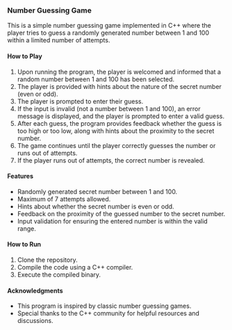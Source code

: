 ### Number Guessing Game

This is a simple number guessing game implemented in C++ where the player tries to guess a randomly generated number between 1 and 100 within a limited number of attempts.

#### How to Play
1. Upon running the program, the player is welcomed and informed that a random number between 1 and 100 has been selected.
2. The player is provided with hints about the nature of the secret number (even or odd).
3. The player is prompted to enter their guess.
4. If the input is invalid (not a number between 1 and 100), an error message is displayed, and the player is prompted to enter a valid guess.
5. After each guess, the program provides feedback whether the guess is too high or too low, along with hints about the proximity to the secret number.
6. The game continues until the player correctly guesses the number or runs out of attempts.
7. If the player runs out of attempts, the correct number is revealed.

#### Features
- Randomly generated secret number between 1 and 100.
- Maximum of 7 attempts allowed.
- Hints about whether the secret number is even or odd.
- Feedback on the proximity of the guessed number to the secret number.
- Input validation for ensuring the entered number is within the valid range.

#### How to Run
1. Clone the repository.
2. Compile the code using a C++ compiler.
3. Execute the compiled binary.

#### Acknowledgments
- This program is inspired by classic number guessing games.
- Special thanks to the C++ community for helpful resources and discussions.
